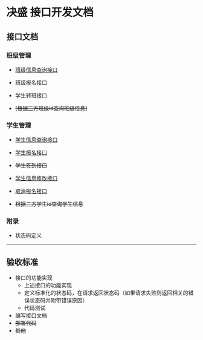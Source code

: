 # 决盛 接口开发文档

## 接口文档

### 班级管理

- [班级信息查询接口](班级信息查询接口.md)

- 班级报名接口

- 学生转班接口

- ~~[根据三方班级id查询班级信息]~~

### 学生管理

- [学生信息查询接口](学生信息查询接口.md)

- [学生报名接口](学生报名接口.md)

- ~~学生签到接口~~

- [学生信息修改接口](学生信息修改接口.md)

- [取消报名接口](学生取消报名接口.md)

- ~~根据三方学生id查询学生信息~~

### 附录
- 状态码定义

-----
## 验收标准

- 接口的功能实现
    - 上述接口的功能实现
    - 定义标准化的状态码，在请求返回状态码（如果请求失败则返回相关的错误状态码并附带错误原因）
    - 代码测试
- 编写接口文档
- ~~部署代码~~
- ~~其他~~
